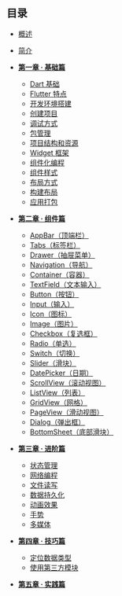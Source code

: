 
## 目录

* [概述](README.md)
* [简介](/docs/简介/1.md)
* <a href="/#/docs/第一章/1.md"><b>第一章 · 基础篇</b></a>
  * [Dart 基础](/docs/第一章/1.1.md)
  * [Flutter 特点](/docs/第一章/1.2.md)
  * [开发环境搭建](/docs/第一章/1.3.md)
  * [创建项目](/docs/第一章/1.4.md)
  * [调试方式](/docs/第一章/1.5.md)
  * [包管理](/docs/第一章/1.6.md)
  * [项目结构和资源](/docs/第一章/1.7.md)
  * [Widget 框架](/docs/第一章/1.8.md)
  * [组件化编程](/docs/第一章/1.9.md)
  * [组件样式](/docs/第一章/1.10.md)
  * [布局方式](/docs/第一章/1.11.md)
  * [构建布局](/docs/第一章/1.12.md)
  * [应用打包](/docs/第一章/1.13.md)
* <a href="/#/docs/第二章/2.md"><b>第二章 · 组件篇</b></a>
  * [AppBar（顶端栏）](/docs/第二章/2.1.md)
  * [Tabs（标签栏）](/docs/第二章/2.2.md)
  * [Drawer（抽屉菜单）](/docs/第二章/2.3.md)
  * [Navigation（导航）](/docs/第二章/2.4.md)
  * [Container（容器）](/docs/第二章/2.5.md)
  * [TextField（文本输入）](/docs/第二章/2.6.md)
  * [Button（按钮）]()
  * [Input（输入）]()
  * [Icon（图标）]()
  * [Image（图片）]()
  * [Checkbox（复选框）]()
  * [Radio（单选）]()
  * [Switch（切换）]()
  * [Slider（滑块）]()
  * [DatePicker（日期）]()
  * [ScrollView（滚动视图）]()
  * [ListView（列表）]()
  * [GridView（网格）]()
  * [PageView（滑动视图）]()
  * [Dialog（弹出框）]()
  * [BottomSheet（底部滑块）]()
* <a href="/#/docs/第二章/2.md"><b>第三章 · 进阶篇</b></a>
  * [状态管理]()
  * [网络编程]()
  * [文件读写]()
  * [数据持久化]()
  * [动画效果]()
  * [手势]()
  * [多媒体]()
* <a href="/#/docs/第四章/4.md"><b>第四章 · 技巧篇</b></a>
  * [定位数据类型](/docs/第四章/4.1.md)
  * [使用第三方模块](/docs/第四章/4.2.md)

* <a href="/#/docs/第三章/3.md"><b>第五章 · 实践篇</b></a>
